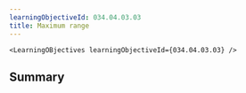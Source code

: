```yaml
---
learningObjectiveId: 034.04.03.03
title: Maximum range
---
```


```tsx eval
<LearningOBjectives learningObjectiveId={034.04.03.03} />
```

## Summary
